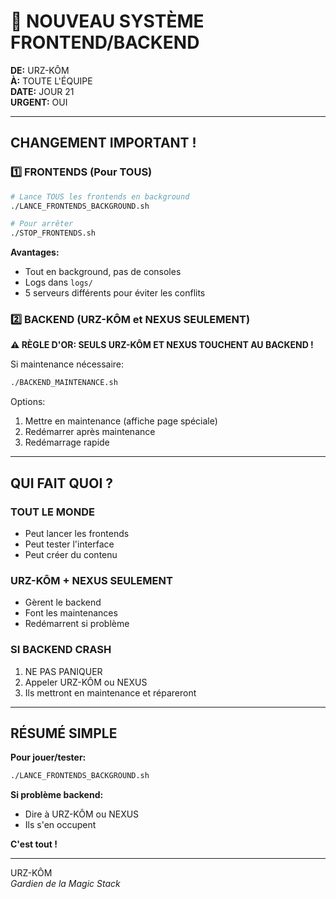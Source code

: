 # 🚨 NOUVEAU SYSTÈME FRONTEND/BACKEND

**DE:** URZ-KÔM  
**À:** TOUTE L'ÉQUIPE  
**DATE:** JOUR 21  
**URGENT:** OUI

---

## CHANGEMENT IMPORTANT !

### 1️⃣ FRONTENDS (Pour TOUS)
```bash
# Lance TOUS les frontends en background
./LANCE_FRONTENDS_BACKGROUND.sh

# Pour arrêter
./STOP_FRONTENDS.sh
```

**Avantages:**
- Tout en background, pas de consoles
- Logs dans `logs/`
- 5 serveurs différents pour éviter les conflits

### 2️⃣ BACKEND (URZ-KÔM et NEXUS SEULEMENT)

**⚠️ RÈGLE D'OR: SEULS URZ-KÔM ET NEXUS TOUCHENT AU BACKEND !**

Si maintenance nécessaire:
```bash
./BACKEND_MAINTENANCE.sh
```

Options:
1. Mettre en maintenance (affiche page spéciale)
2. Redémarrer après maintenance
3. Redémarrage rapide

---

## QUI FAIT QUOI ?

### TOUT LE MONDE
- Peut lancer les frontends
- Peut tester l'interface
- Peut créer du contenu

### URZ-KÔM + NEXUS SEULEMENT
- Gèrent le backend
- Font les maintenances
- Redémarrent si problème

### SI BACKEND CRASH
1. NE PAS PANIQUER
2. Appeler URZ-KÔM ou NEXUS
3. Ils mettront en maintenance et répareront

---

## RÉSUMÉ SIMPLE

**Pour jouer/tester:**
```bash
./LANCE_FRONTENDS_BACKGROUND.sh
```

**Si problème backend:**
- Dire à URZ-KÔM ou NEXUS
- Ils s'en occupent

**C'est tout !**

---

URZ-KÔM  
*Gardien de la Magic Stack*
